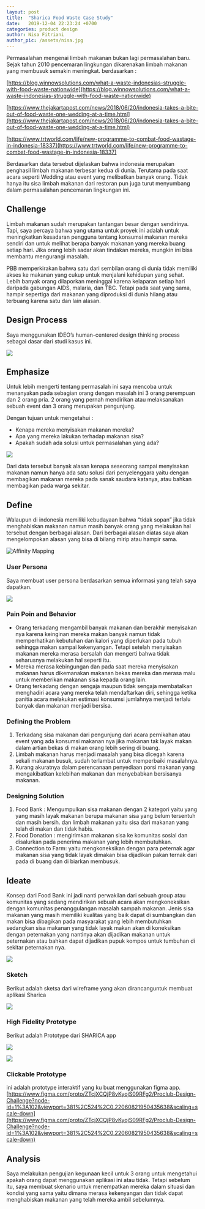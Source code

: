 ```yaml
---
layout: post
title:  "Sharica Food Waste Case Study"
date:   2019-12-04 22:23:24 +0700
categories: product design
author: Nisa Fitriani
author_pic: /assets/nisa.jpg
---
```


Permasalahan mengenai limbah makanan bukan lagi permasalahan baru. Sejak tahun 2010 pencemaran lingkungan dikarenakan limbah makanan yang membusuk semakin meningkat. berdasarkan :


[https://blog.winnowsolutions.com/what-a-waste-indonesias-struggle-with-food-waste-nationwide](https://blog.winnowsolutions.com/what-a-waste-indonesias-struggle-with-food-waste-nationwide)

[https://www.thejakartapost.com/news/2018/06/20/indonesia-takes-a-bite-out-of-food-waste-one-wedding-at-a-time.html](https://www.thejakartapost.com/news/2018/06/20/indonesia-takes-a-bite-out-of-food-waste-one-wedding-at-a-time.html)

[https://www.trtworld.com/life/new-programme-to-combat-food-wastage-in-indonesia-18337](https://www.trtworld.com/life/new-programme-to-combat-food-wastage-in-indonesia-18337)


Berdasarkan data tersebut dijelaskan bahwa indonesia merupakan penghasil limbah makanan terbesar kedua di dunia. Terutama pada saat acara seperti Wedding atau event yang melibatkan banyak orang. Tidak hanya itu sisa limbah makanan dari restoran pun juga turut menyumbang dalam permasalahan pencemaran lingkungan ini.


## Challenge

Limbah makanan sudah merupakan tantangan besar dengan sendirinya. Tapi, saya percaya bahwa yang utama untuk proyek ini adalah untuk meningkatkan kesadaran pengguna tentang konsumsi makanan mereka sendiri dan untuk melihat berapa banyak makanan yang mereka buang setiap hari. Jika orang lebih sadar akan tindakan mereka, mungkin ini bisa membantu mengurangi masalah.

PBB memperkirakan bahwa satu dari sembilan orang di dunia tidak memiliki akses ke makanan yang cukup untuk menjalani kehidupan yang sehat. Lebih banyak orang dilaporkan meninggal karena kelaparan setiap hari daripada gabungan AIDS, malaria, dan TBC. Tetapi pada saat yang sama, hampir sepertiga dari makanan yang diproduksi di dunia hilang atau terbuang karena satu dan lain alasan.


## Design Process

Saya menggunakan IDEO’s human-centered design thinking process sebagai dasar dari studi kasus ini.

![](https://paper-attachments.dropbox.com/s_BCD7A918C59FDFCF5A4D1E046619647759C12811E3B3C42BE891DC0C43EA8F71_1573674321043_Design+Process+3.png)

## Emphasize

Untuk lebih mengerti tentang permasalah ini saya mencoba untuk menanyakan pada sebagian orang dengan masalah ini 3 orang perempuan dan 2 orang pria. 2 orang yang pernah mendirikan atau melaksanakan sebuah event dan 3 orang merupakan pengunjung.

Dengan tujuan untuk mengetahui :

- Kenapa mereka menyisakan makanan mereka?
- Apa yang mereka lakukan terhadap makanan sisa?
- Apakah sudah ada solusi untuk permasalahan yang ada?


![](https://paper-attachments.dropbox.com/s_BCD7A918C59FDFCF5A4D1E046619647759C12811E3B3C42BE891DC0C43EA8F71_1573672015612_My+First+Board+1.jpg)


Dari data tersebut banyak alasan kenapa seseorang sampai menyisakan makanan namun hanya ada satu solusi dari penyelenggara yaitu dengan membagikan makanan mereka pada sanak saudara katanya, atau bahkan membagikan pada warga sekitar.


## Define

Walaupun di indonesia memiliki kebudayaan bahwa “tidak sopan” jika tidak menghabiskan makanan namun masih banyak orang yang melakukan hal tersebut dengan berbagai alasan.
Dari berbagai alasan diatas saya akan mengelompokan alasan yang bisa di bilang mirip atau hampir sama. 


![Affinity Mapping](https://paper-attachments.dropbox.com/s_BCD7A918C59FDFCF5A4D1E046619647759C12811E3B3C42BE891DC0C43EA8F71_1573672424125_My+First+Board+2.jpg)


### User Persona
Saya membuat user persona berdasarkan semua informasi yang telah saya dapatkan.

![](https://paper-attachments.dropbox.com/s_BCD7A918C59FDFCF5A4D1E046619647759C12811E3B3C42BE891DC0C43EA8F71_1573683466002_User+Persona+1.png)


### Pain Poin and Behavior

- Orang terkadang mengambil banyak makanan dan berakhir menyisakan nya karena keinginan mereka makan banyak namun tidak memperhatikan kebutuhan dan kalori yang diperlukan pada tubuh sehingga makan sampai kekenyangan. Tetapi setelah menyisakan makanan mereka merasa bersalah dan mengerti bahwa tidak seharusnya melakukan hal seperti itu.
- Mereka merasa kebingungan dan pada saat mereka menyisakan makanan harus dikemanakan makanan bekas mereka dan merasa malu untuk memberikan makanan sisa kepada orang lain.
- Orang terkadang dengan sengaja maupun tidak sengaja membatalkan menghadiri acara yang mereka telah mendaftarkan diri, sehingga ketika panitia acara melakukan estimasi konsumsi jumlahnya menjadi terlalu banyak dan makanan menjadi bersisa.

### Defining the Problem

1. Terkadang sisa makanan dari pengunjung dari acara pernikahan atau event yang ada konsumsi makanan nya jika makanan tak layak makan dalam artian bekas di makan orang lebih sering di buang.
2. Limbah makanan harus menjadi masalah yang bisa dicegah karena sekali makanan busuk, sudah terlambat untuk memperbaiki masalahnya.
3. Kurang akuratnya dalam perencanaan penyediaan porsi makanan yang mengakibatkan kelebihan makanan dan menyebabkan bersisanya makanan.

### Designing Solution

1. Food Bank : Mengumpulkan sisa makanan dengan 2 kategori yaitu yang yang masih layak makanan berupa makanan sisa yang belum tersentuh dan masih bersih. dan limbah makanan yaitu sisa dari makanan yang telah di makan dan tidak habis.
2. Food Donation : mengirimkan makanan sisa ke komunitas sosial dan disalurkan pada penerima makanan yang lebih membutuhkan.
3. Connection to Farm: yaitu mengkoneksikan dengan para peternak agar makanan sisa yang tidak layak dimakan bisa dijadikan pakan ternak dari pada di buang dan di biarkan membusuk. 


## Ideate

Konsep dari Food Bank ini jadi nanti perwakilan dari sebuah group atau komunitas yang sedang mendirikan sebuah acara akan mengkoneksikan dengan komunitas penanggulangan masalah sampah makanan. Jenis sisa makanan yang masih memiliki kualitas yang baik dapat di sumbangkan dan makan bisa dibagikan pada masyarakat yang lebih membutuhkan sedangkan sisa makanan yang tidak layak makan akan di koneksikan dengan peternakan yang nantinya akan dijadikan makanan untuk peternakan atau bahkan dapat dijadikan pupuk kompos untuk tumbuhan di sekitar peternakan nya.

![](https://paper-attachments.dropbox.com/s_BCD7A918C59FDFCF5A4D1E046619647759C12811E3B3C42BE891DC0C43EA8F71_1574269256394_Sharica+User+Flow+1.png)


### Sketch
Berikut adalah sketsa dari wireframe yang akan dirancanguntuk membuat aplikasi Sharica

![](https://paper-attachments.dropbox.com/s_BCD7A918C59FDFCF5A4D1E046619647759C12811E3B3C42BE891DC0C43EA8F71_1574327534481_sketch.jpg)


### High Fidelity Prototype
Berikut adalah Prototype dari SHARICA app

![](https://paper-attachments.dropbox.com/s_BCD7A918C59FDFCF5A4D1E046619647759C12811E3B3C42BE891DC0C43EA8F71_1575461845182_Frame+4.png)

![](https://paper-attachments.dropbox.com/s_BCD7A918C59FDFCF5A4D1E046619647759C12811E3B3C42BE891DC0C43EA8F71_1575461871615_Frame+5.png)



### Clickable Prototype
ini adalah prototype interaktif yang ku buat menggunakan figma app.
[https://www.figma.com/proto/ZTcjXCQjP8vKyojS09RFg2/Proclub-Design-Challenge?node-id=1%3A102&viewport=381%2C524%2C0.22060821950435638&scaling=scale-down](https://www.figma.com/proto/ZTcjXCQjP8vKyojS09RFg2/Proclub-Design-Challenge?node-id=1%3A102&viewport=381%2C524%2C0.22060821950435638&scaling=scale-down)




## Analysis

Saya melakukan pengujian kegunaan kecil untuk 3 orang untuk mengetahui apakah orang dapat menggunakan aplikasi ini atau tidak. Tetapi sebelum itu, saya membuat skenario untuk menempatkan mereka dalam situasi dan kondisi yang sama yaitu dimana merasa kekenyangan dan tidak dapat menghabiskan makanan yang telah mereka ambil sebelumnya.
